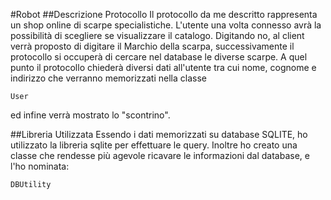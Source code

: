 #Robot
##Descrizione Protocollo
Il protocollo da me descritto rappresenta un shop online di scarpe specialistiche.
L'utente una volta connesso avrà la possibilità di scegliere se visualizzare il catalogo.
Digitando no, al client verrà proposto di digitare il Marchio della scarpa, successivamente il protocollo si occuperà di cercare nel database le diverse scarpe.
A quel punto il protocollo chiederà diversi dati all'utente tra cui nome, cognome e indirizzo che verranno memorizzati nella classe 
```
User
```
ed infine verrà mostrato lo "scontrino".

##Libreria Utilizzata
Essendo i dati memorizzati su database SQLITE, ho utilizzato la libreria sqlite per effettuare le query.
Inoltre ho creato una classe che rendesse più agevole ricavare le informazioni dal database, e l'ho nominata:
```
DBUtility
```
